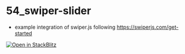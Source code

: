 # 54_swiper-slider

* example integration of swiper.js following https://swiperjs.com/get-started

[![Open in StackBlitz](https://developer.stackblitz.com/img/open_in_stackblitz.svg)](https://stackblitz.com/github/MicroWebStacks/astro-examples/tree/main/54_swiper-slider)
